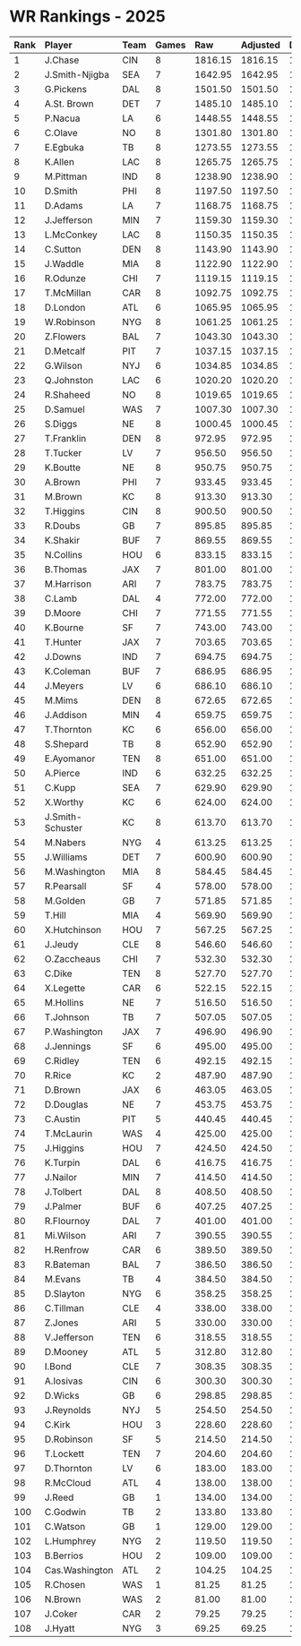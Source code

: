 # WR Rankings - 2025

| Rank | Player           | Team | Games | Raw     | Adjusted | Difficulty | Avg/Game | Typical | Consistency | Trend    |
| :----| :----------------| :----| :-----| :-------| :--------| :----------| :--------| :-------| :-----------| :--------|
| 1    | J.Chase          | CIN  | 8     | 1816.15 | 1816.15  | 1.000      | 227.02   | 247.50  | 3/1/4       | +162.0%  |
| 2    | J.Smith-Njigba   | SEA  | 7     | 1642.95 | 1642.95  | 1.000      | 234.71   | 238.00  | 3/1/3       | +51.1%   |
| 3    | G.Pickens        | DAL  | 8     | 1501.50 | 1501.50  | 1.000      | 187.69   | 229.00  | 6/0/2       | +107.3%  |
| 4    | A.St. Brown      | DET  | 7     | 1485.10 | 1485.10  | 1.000      | 212.16   | 199.50  | 2/2/3       | +80.0%   |
| 5    | P.Nacua          | LA   | 6     | 1448.55 | 1448.55  | 1.000      | 241.42   | 263.50  | 2/2/2       | +63.9%   |
| 6    | C.Olave          | NO   | 8     | 1301.80 | 1301.80  | 1.000      | 162.72   | 163.50  | 4/1/3       | +43.6%   |
| 7    | E.Egbuka         | TB   | 8     | 1273.55 | 1273.55  | 1.000      | 159.19   | 177.50  | 5/0/3       | +125.3%  |
| 8    | K.Allen          | LAC  | 8     | 1265.75 | 1265.75  | 1.000      | 158.22   | 151.00  | 4/0/4       | +123.1%  |
| 9    | M.Pittman        | IND  | 8     | 1238.90 | 1238.90  | 1.000      | 154.86   | 174.50  | 4/0/4       | +85.9%   |
| 10   | D.Smith          | PHI  | 8     | 1197.50 | 1197.50  | 1.000      | 149.69   | 152.00  | 4/1/3       | +203.0%  |
| 11   | D.Adams          | LA   | 7     | 1168.75 | 1168.75  | 1.000      | 166.96   | 175.00  | 5/0/2       | +69.0%   |
| 12   | J.Jefferson      | MIN  | 7     | 1159.30 | 1159.30  | 1.000      | 165.61   | 174.00  | 5/0/2       | +41.2%   |
| 13   | L.McConkey       | LAC  | 8     | 1150.35 | 1150.35  | 1.000      | 143.79   | 159.50  | 5/0/3       | +104.4%  |
| 14   | C.Sutton         | DEN  | 8     | 1143.90 | 1143.90  | 1.000      | 142.99   | 155.00  | 3/0/5       | +136.3%  |
| 15   | J.Waddle         | MIA  | 8     | 1122.90 | 1122.90  | 1.000      | 140.36   | 148.50  | 3/1/4       | +124.9%  |
| 16   | R.Odunze         | CHI  | 7     | 1119.15 | 1119.15  | 1.000      | 159.88   | 132.50  | 2/0/5       | +124.7%  |
| 17   | T.McMillan       | CAR  | 8     | 1092.75 | 1092.75  | 1.000      | 136.59   | 148.00  | 4/1/3       | +60.6%   |
| 18   | D.London         | ATL  | 6     | 1065.95 | 1065.95  | 1.000      | 177.66   | 179.00  | 4/0/2       | +144.8%  |
| 19   | W.Robinson       | NYG  | 8     | 1061.25 | 1061.25  | 1.000      | 132.66   | 143.50  | 5/0/3       | +184.9%  |
| 20   | Z.Flowers        | BAL  | 7     | 1043.30 | 1043.30  | 1.000      | 149.04   | 147.50  | 3/1/3       | +100.3%  |
| 21   | D.Metcalf        | PIT  | 7     | 1037.15 | 1037.15  | 1.000      | 148.16   | 158.00  | 4/0/3       | +73.3%   |
| 22   | G.Wilson         | NYJ  | 6     | 1034.85 | 1034.85  | 1.000      | 172.47   | 167.00  | 2/0/4       | +87.2%   |
| 23   | Q.Johnston       | LAC  | 6     | 1020.20 | 1020.20  | 1.000      | 170.03   | 177.00  | 4/0/2       | +75.9%   |
| 24   | R.Shaheed        | NO   | 8     | 1019.65 | 1019.65  | 1.000      | 127.46   | 141.00  | 5/0/3       | +74.1%   |
| 25   | D.Samuel         | WAS  | 7     | 1007.30 | 1007.30  | 1.000      | 143.90   | 149.00  | 3/0/4       | +249.7%  |
| 26   | S.Diggs          | NE   | 8     | 1000.45 | 1000.45  | 1.000      | 125.06   | 124.50  | 4/1/3       | +135.5%  |
| 27   | T.Franklin       | DEN  | 8     | 972.95  | 972.95   | 1.000      | 121.62   | 159.00  | 6/0/2       | +179.9%  |
| 28   | T.Tucker         | LV   | 7     | 956.50  | 956.50   | 1.000      | 136.64   | 99.50   | 3/0/4       | +174.1%  |
| 29   | K.Boutte         | NE   | 8     | 950.75  | 950.75   | 1.000      | 118.84   | 125.50  | 4/1/3       | +196.3%  |
| 30   | A.Brown          | PHI  | 7     | 933.45  | 933.45   | 1.000      | 133.35   | 143.50  | 4/0/3       | +260.9%  |
| 31   | M.Brown          | KC   | 8     | 913.30  | 913.30   | 1.000      | 114.16   | 140.50  | 6/0/2       | +137.9%  |
| 32   | T.Higgins        | CIN  | 8     | 900.50  | 900.50   | 1.000      | 112.56   | 114.00  | 4/1/3       | +121.8%  |
| 33   | R.Doubs          | GB   | 7     | 895.85  | 895.85   | 1.000      | 127.98   | 115.00  | 3/1/3       | +117.1%  |
| 34   | K.Shakir         | BUF  | 7     | 869.55  | 869.55   | 1.000      | 124.22   | 123.00  | 2/1/4       | +118.7%  |
| 35   | N.Collins        | HOU  | 6     | 833.15  | 833.15   | 1.000      | 138.86   | 124.50  | 2/1/3       | +100.0%  |
| 36   | B.Thomas         | JAX  | 7     | 801.00  | 801.00   | 1.000      | 114.43   | 109.50  | 3/0/4       | +68.8%   |
| 37   | M.Harrison       | ARI  | 7     | 783.75  | 783.75   | 1.000      | 111.96   | 118.50  | 4/0/3       | +131.1%  |
| 38   | C.Lamb           | DAL  | 4     | 772.00  | 772.00   | 1.000      | 193.00   | 214.50  | 1/3/0       | N/A      |
| 39   | D.Moore          | CHI  | 7     | 771.55  | 771.55   | 1.000      | 110.22   | 114.00  | 4/0/3       | +35.1%   |
| 40   | K.Bourne         | SF   | 7     | 743.00  | 743.00   | 1.000      | 106.14   | 123.00  | 5/0/2       | +243.5%  |
| 41   | T.Hunter         | JAX  | 7     | 703.65  | 703.65   | 1.000      | 100.52   | 84.50   | 3/1/3       | +143.9%  |
| 42   | J.Downs          | IND  | 7     | 694.75  | 694.75   | 1.000      | 99.25    | 92.50   | 3/0/4       | +138.9%  |
| 43   | K.Coleman        | BUF  | 7     | 686.95  | 686.95   | 1.000      | 98.14    | 91.00   | 5/0/2       | +137.5%  |
| 44   | J.Meyers         | LV   | 6     | 686.10  | 686.10   | 1.000      | 114.35   | 117.50  | 4/0/2       | +78.2%   |
| 45   | M.Mims           | DEN  | 8     | 672.65  | 672.65   | 1.000      | 84.08    | 109.00  | 6/0/2       | +239.4%  |
| 46   | J.Addison        | MIN  | 4     | 659.75  | 659.75   | 1.000      | 164.94   | 192.50  | 3/0/1       | N/A      |
| 47   | T.Thornton       | KC   | 6     | 656.00  | 656.00   | 1.000      | 109.33   | 104.50  | 3/0/3       | +132.0%  |
| 48   | S.Shepard        | TB   | 8     | 652.90  | 652.90   | 1.000      | 81.61    | 97.50   | 5/1/2       | +89.0%   |
| 49   | E.Ayomanor       | TEN  | 8     | 651.00  | 651.00   | 1.000      | 81.38    | 97.50   | 5/0/3       | +116.2%  |
| 50   | A.Pierce         | IND  | 6     | 632.25  | 632.25   | 1.000      | 105.38   | 95.50   | 2/1/3       | +73.4%   |
| 51   | C.Kupp           | SEA  | 7     | 629.90  | 629.90   | 1.000      | 89.99    | 88.50   | 4/0/3       | +167.1%  |
| 52   | X.Worthy         | KC   | 6     | 624.00  | 624.00   | 1.000      | 104.00   | 108.00  | 2/1/3       | +117.0%  |
| 53   | J.Smith-Schuster | KC   | 8     | 613.70  | 613.70   | 1.000      | 76.71    | 80.50   | 4/0/4       | +137.7%  |
| 54   | M.Nabers         | NYG  | 4     | 613.25  | 613.25   | 1.000      | 153.31   | 214.00  | 3/0/1       | INACTIVE |
| 55   | J.Williams       | DET  | 7     | 600.90  | 600.90   | 1.000      | 85.84    | 104.50  | 5/0/2       | +303.3%  |
| 56   | M.Washington     | MIA  | 8     | 584.45  | 584.45   | 1.000      | 73.06    | 73.00   | 4/1/3       | +79.5%   |
| 57   | R.Pearsall       | SF   | 4     | 578.00  | 578.00   | 1.000      | 144.50   | 159.50  | 2/1/1       | INACTIVE |
| 58   | M.Golden         | GB   | 7     | 571.85  | 571.85   | 1.000      | 81.69    | 80.50   | 3/1/3       | +242.6%  |
| 59   | T.Hill           | MIA  | 4     | 569.90  | 569.90   | 1.000      | 142.47   | 155.50  | 2/0/2       | INACTIVE |
| 60   | X.Hutchinson     | HOU  | 7     | 567.25  | 567.25   | 1.000      | 81.04    | 96.50   | 5/0/2       | +167.3%  |
| 61   | J.Jeudy          | CLE  | 8     | 546.60  | 546.60   | 1.000      | 68.33    | 83.50   | 4/0/4       | +234.3%  |
| 62   | O.Zaccheaus      | CHI  | 7     | 532.30  | 532.30   | 1.000      | 76.04    | 77.00   | 3/1/3       | +81.1%   |
| 63   | C.Dike           | TEN  | 8     | 527.70  | 527.70   | 1.000      | 65.96    | 99.50   | 6/0/2       | +376.1%  |
| 64   | X.Legette        | CAR  | 6     | 522.15  | 522.15   | 1.000      | 87.02    | 69.50   | 4/0/2       | +277.8%  |
| 65   | M.Hollins        | NE   | 7     | 516.50  | 516.50   | 1.000      | 73.79    | 65.50   | 2/1/4       | +115.0%  |
| 66   | T.Johnson        | TB   | 7     | 507.05  | 507.05   | 1.000      | 72.44    | 57.50   | 3/0/4       | +997.7%  |
| 67   | P.Washington     | JAX  | 7     | 496.90  | 496.90   | 1.000      | 70.99    | 69.50   | 3/0/4       | +423.8%  |
| 68   | J.Jennings       | SF   | 6     | 495.00  | 495.00   | 1.000      | 82.50    | 72.50   | 3/0/3       | +217.9%  |
| 69   | C.Ridley         | TEN  | 6     | 492.15  | 492.15   | 1.000      | 82.02    | 77.00   | 3/0/3       | +173.6%  |
| 70   | R.Rice           | KC   | 2     | 487.90  | 487.90   | 1.000      | 243.95   | 244.00  | 1/0/1       | N/A      |
| 71   | D.Brown          | JAX  | 6     | 463.05  | 463.05   | 1.000      | 77.17    | 71.50   | 3/0/3       | +177.5%  |
| 72   | D.Douglas        | NE   | 7     | 453.75  | 453.75   | 1.000      | 64.82    | 65.00   | 4/1/2       | +175.0%  |
| 73   | C.Austin         | PIT  | 5     | 440.45  | 440.45   | 1.000      | 88.09    | 82.50   | 3/0/2       | N/A      |
| 74   | T.McLaurin       | WAS  | 4     | 425.00  | 425.00   | 1.000      | 106.25   | 125.00  | 3/0/1       | N/A      |
| 75   | J.Higgins        | HOU  | 7     | 424.50  | 424.50   | 1.000      | 60.64    | 50.50   | 3/0/4       | +319.5%  |
| 76   | K.Turpin         | DAL  | 6     | 416.75  | 416.75   | 1.000      | 69.46    | 62.00   | 3/0/3       | +209.6%  |
| 77   | J.Nailor         | MIN  | 7     | 414.50  | 414.50   | 1.000      | 59.21    | 60.50   | 2/0/5       | +98.5%   |
| 78   | J.Tolbert        | DAL  | 8     | 408.50  | 408.50   | 1.000      | 51.06    | 65.00   | 5/1/2       | +415.2%  |
| 79   | J.Palmer         | BUF  | 6     | 407.25  | 407.25   | 1.000      | 67.88    | 66.00   | 3/0/3       | +127.4%  |
| 80   | R.Flournoy       | DAL  | 7     | 401.00  | 401.00   | 1.000      | 57.29    | 39.00   | 3/0/4       | +1257.1% |
| 81   | Mi.Wilson        | ARI  | 7     | 390.55  | 390.55   | 1.000      | 55.79    | 50.50   | 3/0/4       | +154.8%  |
| 82   | H.Renfrow        | CAR  | 6     | 389.50  | 389.50   | 1.000      | 64.92    | 34.50   | 3/1/2       | +302.6%  |
| 83   | R.Bateman        | BAL  | 7     | 386.50  | 386.50   | 1.000      | 55.21    | 49.00   | 5/0/2       | +279.5%  |
| 84   | M.Evans          | TB   | 4     | 384.50  | 384.50   | 1.000      | 96.12    | 128.50  | 2/1/1       | N/A      |
| 85   | D.Slayton        | NYG  | 6     | 358.25  | 358.25   | 1.000      | 59.71    | 68.50   | 2/0/4       | +80.5%   |
| 86   | C.Tillman        | CLE  | 4     | 338.00  | 338.00   | 1.000      | 84.50    | 112.50  | 2/1/1       | INACTIVE |
| 87   | Z.Jones          | ARI  | 5     | 330.00  | 330.00   | 1.000      | 66.00    | 61.00   | 3/0/2       | N/A      |
| 88   | V.Jefferson      | TEN  | 6     | 318.55  | 318.55   | 1.000      | 53.09    | 52.00   | 4/0/2       | +264.7%  |
| 89   | D.Mooney         | ATL  | 5     | 312.80  | 312.80   | 1.000      | 62.56    | 69.00   | 3/0/2       | N/A      |
| 90   | I.Bond           | CLE  | 7     | 308.35  | 308.35   | 1.000      | 44.05    | 41.00   | 3/1/3       | +197.6%  |
| 91   | A.Iosivas        | CIN  | 6     | 300.30  | 300.30   | 1.000      | 50.05    | 55.00   | 4/0/2       | +289.9%  |
| 92   | D.Wicks          | GB   | 6     | 298.85  | 298.85   | 1.000      | 49.81    | 44.50   | 2/0/4       | +89.3%   |
| 93   | J.Reynolds       | NYJ  | 5     | 254.50  | 254.50   | 1.000      | 50.90    | 54.00   | 2/0/3       | N/A      |
| 94   | C.Kirk           | HOU  | 3     | 228.60  | 228.60   | 1.000      | 76.20    | 79.00   | 2/0/1       | INACTIVE |
| 95   | D.Robinson       | SF   | 5     | 214.50  | 214.50   | 1.000      | 42.90    | 49.50   | 3/0/2       | N/A      |
| 96   | T.Lockett        | TEN  | 7     | 204.60  | 204.60   | 1.000      | 29.23    | 26.00   | 3/1/3       | +324.2%  |
| 97   | D.Thornton       | LV   | 6     | 183.00  | 183.00   | 1.000      | 30.50    | 31.50   | 3/0/3       | +709.5%  |
| 98   | R.McCloud        | ATL  | 4     | 138.00  | 138.00   | 1.000      | 34.50    | 48.50   | 2/0/2       | INACTIVE |
| 99   | J.Reed           | GB   | 1     | 134.00  | 134.00   | 1.000      | 134.00   | 134.00  | 0/1/0       | INACTIVE |
| 100  | C.Godwin         | TB   | 2     | 133.80  | 133.80   | 1.000      | 66.90    | 71.00   | 1/0/1       | INACTIVE |
| 101  | C.Watson         | GB   | 1     | 129.00  | 129.00   | 1.000      | 129.00   | 129.00  | 0/1/0       | N/A      |
| 102  | L.Humphrey       | NYG  | 2     | 119.50  | 119.50   | 1.000      | 59.75    | 58.50   | 1/0/1       | N/A      |
| 103  | B.Berrios        | HOU  | 2     | 109.00  | 109.00   | 1.000      | 54.50    | 54.50   | 1/0/1       | N/A      |
| 104  | Cas.Washington   | ATL  | 2     | 104.25  | 104.25   | 1.000      | 52.12    | 55.50   | 1/0/1       | INACTIVE |
| 105  | R.Chosen         | WAS  | 1     | 81.25   | 81.25    | 1.000      | 81.25    | 80.00   | 0/1/0       | N/A      |
| 106  | N.Brown          | WAS  | 2     | 81.00   | 81.00    | 1.000      | 40.50    | 40.50   | 1/0/1       | INACTIVE |
| 107  | J.Coker          | CAR  | 2     | 79.25   | 79.25    | 1.000      | 39.62    | 39.00   | 1/0/1       | N/A      |
| 108  | J.Hyatt          | NYG  | 3     | 69.25   | 69.25    | 1.000      | 23.08    | 22.67   | 2/0/1       | N/A      |

